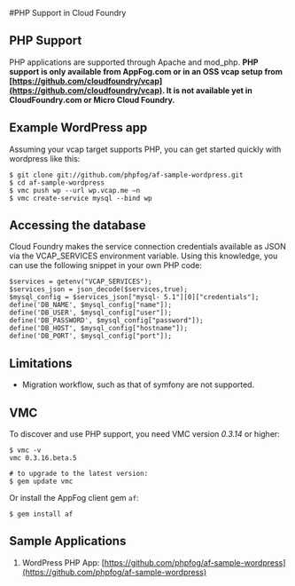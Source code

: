 #PHP Support in Cloud Foundry

## **PHP Support**

PHP applications are supported through Apache and mod_php. **PHP support is only available from AppFog.com or in an OSS vcap setup from [https://github.com/cloudfoundry/vcap](https://github.com/cloudfoundry/vcap). It is not available yet in CloudFoundry.com or Micro Cloud Foundry.**


## **Example WordPress app**

Assuming your vcap target supports PHP, you can get started quickly with
wordpress like this:

    
    $ git clone git://github.com/phpfog/af-sample-wordpress.git  
    $ cd af-sample-wordpress   
    $ vmc push wp --url wp.vcap.me –n   
    $ vmc create-service mysql --bind wp

## **Accessing the database**

Cloud Foundry makes the service connection credentials available as JSON via the VCAP_SERVICES environment variable. Using this knowledge, you can use the following snippet in your own PHP code:

    
    $services = getenv("VCAP_SERVICES");  
    $services_json = json_decode($services,true);  
    $mysql_config = $services_json["mysql- 5.1"][0]["credentials"];  
    define('DB_NAME', $mysql_config["name"]);  
    define('DB_USER', $mysql_config["user"]);  
    define('DB_PASSWORD', $mysql_config["password"]);  
    define('DB_HOST', $mysql_config["hostname"]);  
    define('DB_PORT', $mysql_config["port"]);

## **Limitations**

  * Migration workflow, such as that of symfony are not supported.


## **VMC**

To discover and use PHP support, you need VMC version _0.3.14_ or higher:
    
    $ vmc -v
    vmc 0.3.16.beta.5
    
    # to upgrade to the latest version:
    $ gem update vmc

Or install the AppFog client gem `af`:

    $ gem install af

## **Sample Applications**

1. WordPress PHP App: [https://github.com/phpfog/af-sample-wordpress](https://github.com/phpfog/af-sample-wordpress)
